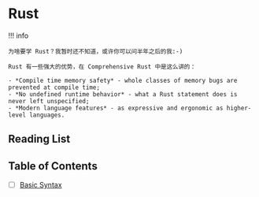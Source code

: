 # Rust

!!! info 
    
    为啥要学 Rust？我暂时还不知道，或许你可以问半年之后的我:-)

    Rust 有一些强大的优势，在 Comprehensive Rust 中是这么讲的：

    - *Compile time memory safety* - whole classes of memory bugs are prevented at compile time;
    - *No undefined runtime behavior* - what a Rust statement does is never left unspecified;
    - *Modern language features* - as expressive and ergonomic as higher-level languages.

## Reading List

## Table of Contents

- [ ] [Basic Syntax](./Basic%20Syntax.md)